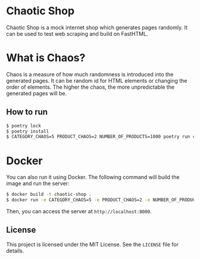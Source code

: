 # Chaotic Shop

Chaotic Shop is a mock internet shop which generates pages randomly. It can be used to test web
scraping and build on FastHTML.

# What is Chaos?

Chaos is a measure of how much randomness is introduced into the generated pages. It can be random id for HTML elements or changing the order of elements. The higher the chaos, the more unpredictable the generated pages will be.

## How to run

```sh
$ poetry lock
$ poetry install
$ CATEGORY_CHAOS=5 PRODUCT_CHAOS=2 NUMBER_OF_PRODUCTS=1000 poetry run chaotic_shop
```

# Docker
You can also run it using Docker. The following command will build the image and run the server:

```sh
$ docker build -t chaotic-shop .
$ docker run -e CATEGORY_CHAOS=5 -e PRODUCT_CHAOS=2 -e NUMBER_OF_PRODUCTS=1000 -p 8000:5001 chaotic-shop
```

Then, you can access the server at `http://localhost:8000`.


## License

This project is licensed under the MIT License. See the `LICENSE` file for details.
